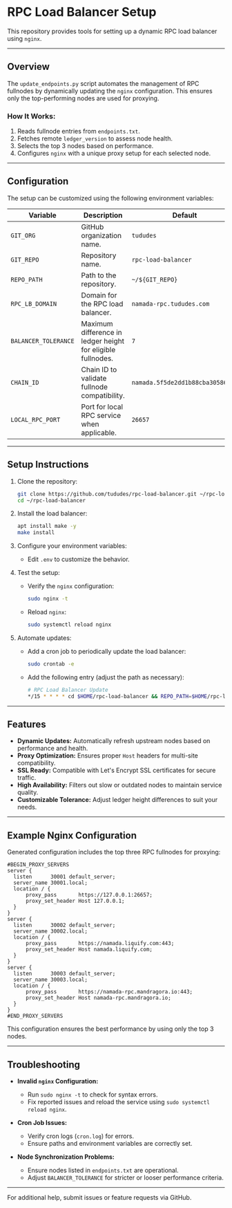 
# RPC Load Balancer Setup

This repository provides tools for setting up a dynamic RPC load balancer using `nginx`.

---

## Overview

The `update_endpoints.py` script automates the management of RPC fullnodes by dynamically updating the `nginx` configuration. This ensures only the top-performing nodes are used for proxying.

### How It Works:
1. Reads fullnode entries from `endpoints.txt`.
2. Fetches remote `ledger_version` to assess node health.
3. Selects the top 3 nodes based on performance.
4. Configures `nginx` with a unique proxy setup for each selected node.

---

## Configuration

The setup can be customized using the following environment variables:

| Variable              | Description                                                  | Default                         |
|-----------------------|--------------------------------------------------------------|---------------------------------|
| `GIT_ORG`            | GitHub organization name.                                    | `tududes`                      |
| `GIT_REPO`           | Repository name.                                             | `rpc-load-balancer`            |
| `REPO_PATH`          | Path to the repository.                                      | `~/${GIT_REPO}`                |
| `RPC_LB_DOMAIN`      | Domain for the RPC load balancer.                            | `namada-rpc.tududes.com`       |
| `BALANCER_TOLERANCE` | Maximum difference in ledger height for eligible fullnodes.  | `7`                            |
| `CHAIN_ID`           | Chain ID to validate fullnode compatibility.                 | `namada.5f5de2dd1b88cba30586420` |
| `LOCAL_RPC_PORT`     | Port for local RPC service when applicable.                  | `26657`                        |

---

## Setup Instructions

1. Clone the repository:
   ```bash
   git clone https://github.com/tududes/rpc-load-balancer.git ~/rpc-load-balancer
   cd ~/rpc-load-balancer
   ```

2. Install the load balancer:
   ```bash
   apt install make -y
   make install
   ```

3. Configure your environment variables:
   - Edit `.env` to customize the behavior.

4. Test the setup:
   - Verify the `nginx` configuration:
     ```bash
     sudo nginx -t
     ```
   - Reload `nginx`:
     ```bash
     sudo systemctl reload nginx
     ```

5. Automate updates:
   - Add a cron job to periodically update the load balancer:
     ```bash
     sudo crontab -e
     ```

   - Add the following entry (adjust the path as necessary):
     ```bash
     # RPC Load Balancer Update
     */15 * * * * cd $HOME/rpc-load-balancer && REPO_PATH=$HOME/rpc-load-balancer make cron >> cron.log 2>&1
     ```

---

## Features

- **Dynamic Updates:** Automatically refresh upstream nodes based on performance and health.
- **Proxy Optimization:** Ensures proper `Host` headers for multi-site compatibility.
- **SSL Ready:** Compatible with Let's Encrypt SSL certificates for secure traffic.
- **High Availability:** Filters out slow or outdated nodes to maintain service quality.
- **Customizable Tolerance:** Adjust ledger height differences to suit your needs.

---

## Example Nginx Configuration

Generated configuration includes the top three RPC fullnodes for proxying:

```nginx
#BEGIN_PROXY_SERVERS
server {
  listen      30001 default_server;
  server_name 30001.local;
  location / {
      proxy_pass       https://127.0.0.1:26657;
      proxy_set_header Host 127.0.0.1;
  }
}
server {
  listen      30002 default_server;
  server_name 30002.local;
  location / {
      proxy_pass       https://namada.liquify.com:443;
      proxy_set_header Host namada.liquify.com;
  }
}
server {
  listen      30003 default_server;
  server_name 30003.local;
  location / {
      proxy_pass       https://namada-rpc.mandragora.io:443;
      proxy_set_header Host namada-rpc.mandragora.io;
  }
}
#END_PROXY_SERVERS
```

This configuration ensures the best performance by using only the top 3 nodes.

---

## Troubleshooting

- **Invalid `nginx` Configuration:**
  - Run `sudo nginx -t` to check for syntax errors.
  - Fix reported issues and reload the service using `sudo systemctl reload nginx`.

- **Cron Job Issues:**
  - Verify cron logs (`cron.log`) for errors.
  - Ensure paths and environment variables are correctly set.

- **Node Synchronization Problems:**
  - Ensure nodes listed in `endpoints.txt` are operational.
  - Adjust `BALANCER_TOLERANCE` for stricter or looser performance criteria.

---

For additional help, submit issues or feature requests via GitHub.
